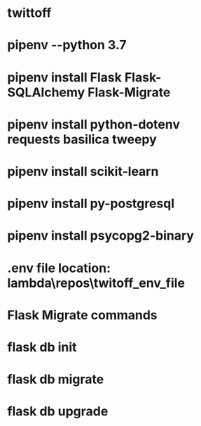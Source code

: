# twittoff

# pipenv --python 3.7
# pipenv install Flask Flask-SQLAlchemy Flask-Migrate
# pipenv install python-dotenv requests basilica tweepy
# pipenv install scikit-learn
# pipenv install py-postgresql
# pipenv install psycopg2-binary

# .env file location: lambda\repos\twitoff_env_file

# Flask Migrate commands
# flask db init
# flask db migrate
# flask db upgrade